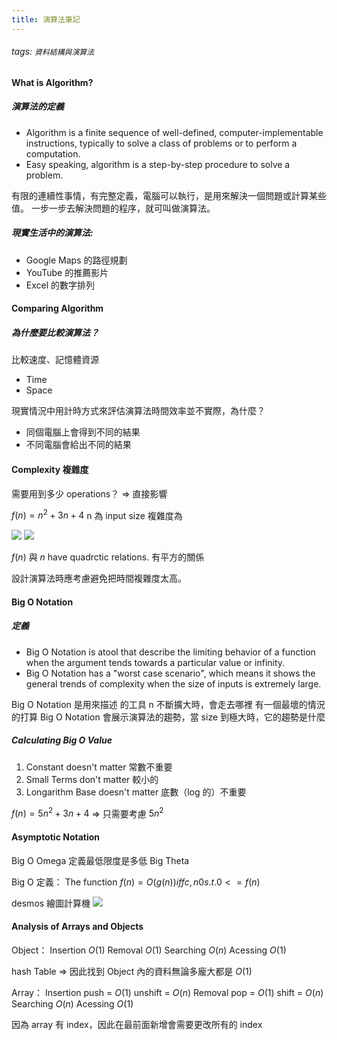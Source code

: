 ```yaml
---
title: 演算法筆記
---
```

###### tags: `資料結構與演算法`

#### What is Algorithm?
##### 演算法的定義
* Algorithm is a finite sequence of well-defined, computer-implementable instructions, typically to solve a class of problems or to perform a computation.
* Easy speaking, algorithm is a step-by-step procedure to solve a problem.

有限的連續性事情，有完整定義，電腦可以執行，是用來解決一個問題或計算某些值。
一步一步去解決問題的程序，就可叫做演算法。

##### 現實生活中的演算法:
- Google Maps 的路徑規劃
- YouTube 的推薦影片
- Excel 的數字排列

#### Comparing Algorithm
##### 為什麼要比較演算法？
比較速度、記憶體資源
- Time
- Space

現實情況中用計時方式來評估演算法時間效率並不實際，為什麼？
- 同個電腦上會得到不同的結果
- 不同電腦會給出不同的結果

#### Complexity 複雜度

需要用到多少 operations？ => 直接影響

$f(n) = n^2+3n+4$
n 為 input size
複雜度為

![](https://i.imgur.com/yXWn5c6.png)
![](https://i.imgur.com/NVyph3L.png)

$f(n)$ 與 $n$ have quadrctic relations.
有平方的關係

設計演算法時應考慮避免把時間複雜度太高。

#### Big O Notation
##### 定義
- Big O Notation is atool that describe the limiting behavior of a function when the argument tends towards a particular value or infinity.
- Big O Notation has a "worst case scenario", which means it shows the general trends of complexity when the size of inputs is extremely large.

Big O Notation 是用來描述 的工具
n 不斷擴大時，會走去哪裡
有一個最壞的情況的打算
Big O Notation 會展示演算法的趨勢，當 size 到極大時，它的趨勢是什麼

##### Calculating Big O Value
1. Constant doesn't matter 常數不重要
2. Small Terms don't matter 較小的
3. Longarithm Base doesn't matter 底數（log 的）不重要

$f(n) = 5n^2+3n+4$ => 只需要考慮 $5n^2$

#### Asymptotic Notation
Big O Omega 定義最低限度是多低
Big Theta

Big O 定義：
The function $f(n)=O(g(n)) iff  c, n0 s.t. 0 <= f(n)$ 

desmos 繪圖計算機
![](https://i.imgur.com/VL8viAa.png)

#### Analysis of Arrays and Objects
Object：
Insertion $O(1)$
Removal  $O(1)$
Searching $O(n)$
Acessing $O(1)$

hash Table  => 因此找到 Object 內的資料無論多龐大都是 $O(1)$

Array：
Insertion push = $O(1)$ unshift = $O(n)$
Removal  pop = $O(1)$ shift = $O(n)$
Searching $O(n)$
Acessing $O(1)$

因為 array 有 index，因此在最前面新增會需要更改所有的 index
## 